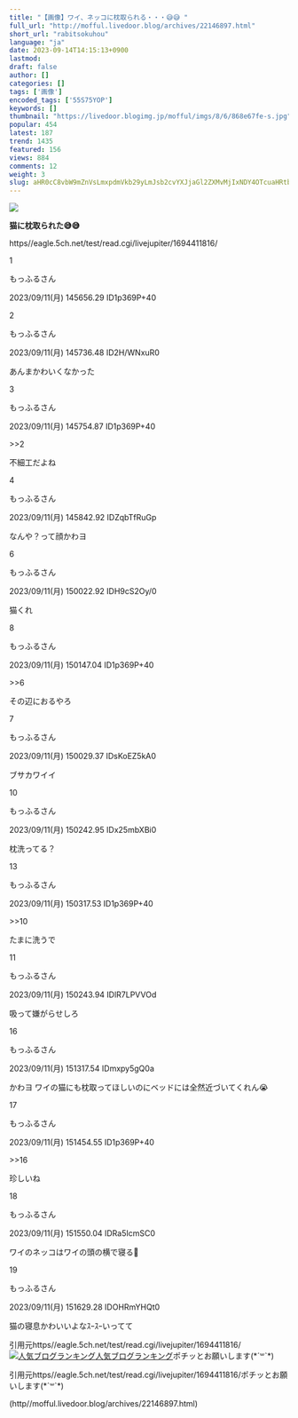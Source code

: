 ```yaml
---
title: "【画像】ワイ、ネッコに枕取られる・・・😅😅 "
full_url: "http://mofful.livedoor.blog/archives/22146897.html"
short_url: "rabitsokuhou"
language: "ja"
date: 2023-09-14T14:15:13+0900
lastmod: 
draft: false
author: []
categories: []
tags: ['画像']
encoded_tags: ['55S75YOP']
keywords: []
thumbnail: "https://livedoor.blogimg.jp/mofful/imgs/8/6/868e67fe-s.jpg"
popular: 454
latest: 187
trend: 1435
featured: 156
views: 884
comments: 12
weight: 3
slug: aHR0cC8vbW9mZnVsLmxpdmVkb29yLmJsb2cvYXJjaGl2ZXMvMjIxNDY4OTcuaHRtbA==
---
```


![](https://livedoor.blogimg.jp/mofful/imgs/8/6/868e67fe-s.jpg)

<div><p><b><p>猫に枕取られた😅😅</p></b> https//eagle.5ch.net/test/read.cgi/livejupiter/1694411816/</p><p class='t_h'>1 <p>もっふるさん</p> <p> 2023/09/11(月) 145656.29 ID1p369P+40</p></p><p class='t_h'>2 <p>もっふるさん</p> <p> 2023/09/11(月) 145736.48 ID2H/WNxuR0</p></p> <p class='t_b'> あんまかわいくなかった </p> <p class='t_h t_i'>3 <p>もっふるさん</p> <p> 2023/09/11(月) 145754.87 ID1p369P+40</p></p> <p class='t_b t_i'> <p class='anchor'>>>2</p> 不細工だよね </p> <p class='t_h'>4 <p>もっふるさん</p> <p> 2023/09/11(月) 145842.92 IDZqbTfRuGp</p></p> <p class='t_b'> なんや？って顔かわヨ </p> <p class='t_h'>6 <p>もっふるさん</p> <p> 2023/09/11(月) 150022.92 IDH9cS2Oy/0</p></p> <p class='t_b'> 猫くれ </p> <p class='t_h t_i'>8 <p>もっふるさん</p> <p> 2023/09/11(月) 150147.04 ID1p369P+40</p></p> <p class='t_b t_i'> <p class='anchor'>>>6</p> その辺におるやろ </p> <p class='t_h'>7 <p>もっふるさん</p> <p> 2023/09/11(月) 150029.37 IDsKoEZ5kA0</p></p> <p class='t_b'> ブサカワイイ </p> <p class='t_h'>10 <p>もっふるさん</p> <p> 2023/09/11(月) 150242.95 IDx25mbXBi0</p></p> <p class='t_b'> 枕洗ってる？ </p> <p class='t_h t_i'>13 <p>もっふるさん</p> <p> 2023/09/11(月) 150317.53 ID1p369P+40</p></p> <p class='t_b t_i'> <p class='anchor'>>>10</p> たまに洗うで </p> <p class='t_h'>11 <p>もっふるさん</p> <p> 2023/09/11(月) 150243.94 IDlR7LPVVOd</p></p> <p class='t_b'> 吸って嫌がらせしろ </p> <p class='t_h'>16 <p>もっふるさん</p> <p> 2023/09/11(月) 151317.54 IDmxpy5gQ0a</p></p> <p class='t_b'> かわヨ ワイの猫にも枕取ってほしいのにベッドには全然近づいてくれん😭 </p> <p class='t_h t_i'>17 <p>もっふるさん</p> <p> 2023/09/11(月) 151454.55 ID1p369P+40</p></p> <p class='t_b t_i'> <p class='anchor'>>>16</p> 珍しいね </p> <p class='t_h'>18 <p>もっふるさん</p> <p> 2023/09/11(月) 151550.04 IDRa5IcmSC0</p></p> <p class='t_b'> ワイのネッコはワイの頭の横で寝る🤗 </p> <p class='t_h'>19 <p>もっふるさん</p> <p> 2023/09/11(月) 151629.28 IDOHRmYHQt0</p></p> <p class='t_b'> 猫の寝息かわいいよなｽｰｽｰいってて </p> 引用元https//eagle.5ch.net/test/read.cgi/livejupiter/1694411816/<a href='//blog.with2.net/link/?2036932'><img title='人気ブログランキング' src='https//blog.with2.net/img/banner/banner_21.gif'></a><a href='//blog.with2.net/link/?2036932'>人気ブログランキング</a>ポチッとお願いします(*´꒳`*)<img alt='' src='https//www11.a8.net/0.gif?a8mat=3BDUGQ+4RHMA+2HOM+BS629' height='1' width='1' border='0'> <p>引用元https//eagle.5ch.net/test/read.cgi/livejupiter/1694411816/ポチッとお願いします(*´꒳`*)</p></div>

(http//mofful.livedoor.blog/archives/22146897.html)
